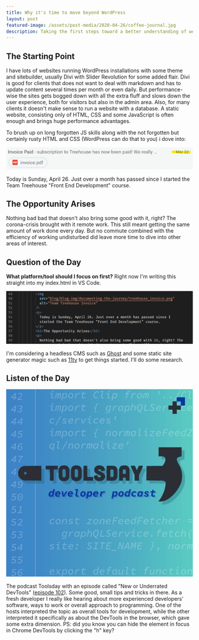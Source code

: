```yaml
---
title: Why it's time to move beyond WordPress
layout: post
featured-image: /assets/post-media/2020-04-26/coffee-journal.jpg
description: Taking the first steps toward a better understanding of web development
---
```


## The Starting Point

I have lots of websites running WordPress installations with some theme and sitebuilder, usually Divi with Slider Revolution for some added flair. Divi is good for clients that does not want to deal with markdown and has to update content several times per month or even daily. But performance-wise the sites gets bogged down with all the extra fluff and slows down the user experience, both for visitors but also in the admin area. Also, for many clients it doesn't make sense to run a website with a database. A static website, consisting only of HTML, CSS and some JavaScript is often enough and brings huge performance advantages.

To brush up on long forgotten JS skills along with the not forgotten but certainly rusty HTML and CSS (WordPress can do that to you) i dove into:

![Team Treehouse Invoice](/assets/post-media/2020-04-26/treehouse_invoice.png "Team Treehouse Invoice")

Today is Sunday, April 26. Just over a month has passed since I started
the Team Treehouse "Front End Development" course.

## The Opportunity Arises

Nothing bad bad that doesn't also bring some good with it, right? The
corona-crisis brought with it remote work. This still meant getting the
same amount of work done every day. But no commute combined with the
efficiency of working undisturbed did leave more time to dive into other
areas of interest.

## Question of the Day

**What platform/tool should I focus on first?**
Right now I'm writing this straight into my index.html in VS Code.

![VS Code editor](/assets/post-media/2020-04-26/html-edit.png "VS Code editor")

I'm considering a headless CMS such as
[Ghost](https://ghost.org/) and some static site generator magic
such as [11ty](https://www.11ty.dev/) to get things started. I'll do some research.

## Listen of the Day

<div class="todays-read">
<img src="/assets/post-media/2020-04-26/toolsday.jpg" />
<p>The podcast Toolsday with an episode called "New or Underrated DevTools"
(<a href="https://spec.fm/podcasts/toolsday/308905">episode 102</a>).
Some good, small tips and tricks in there. As a fresh developer I really
like hearing about more experienced developers' software, ways to work or
overall approach to programming. One of the hosts interpreted the topic
as overall tools for development, while the other interpreted it
specifically as about the DevTools in the browser, which gave some extra
dimension. PS: did you know you can hide the element in focus in Chrome
DevTools by clicking the "h" key?</p>
</div>
